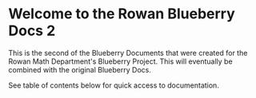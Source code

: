 # Welcome to the Rowan Blueberry Docs 2

This is the second of the Blueberry Documents that were created for the Rowan Math Department's Blueberry Project. This will eventually be combined with the original Blueberry Docs.

See table of contents below for quick access to documentation.

```{tableofcontents}
```
